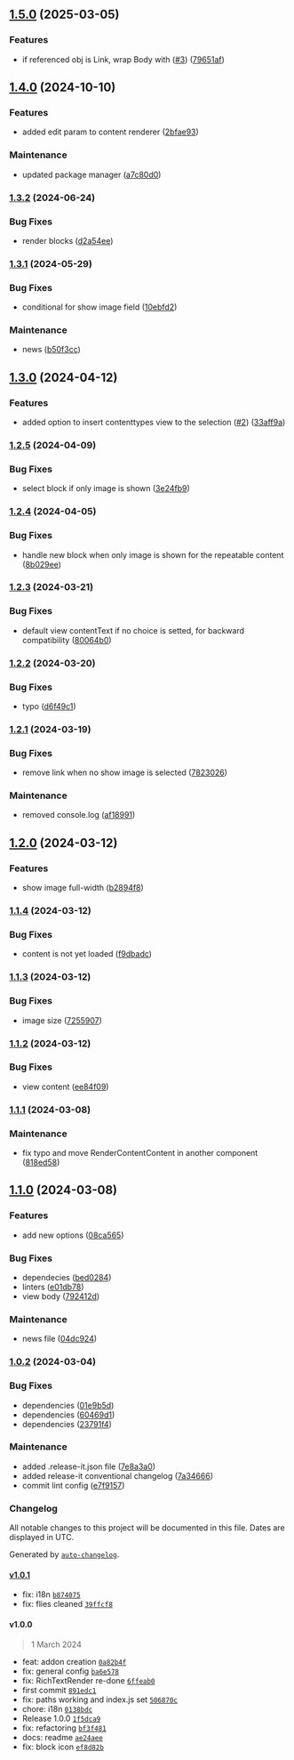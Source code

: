 

## [1.5.0](https://github.com/collective/volto-repeatable-content-block/compare/v1.4.0...v1.5.0) (2025-03-05)


### Features

* if referenced obj is Link, wrap Body with <a> ([#3](https://github.com/collective/volto-repeatable-content-block/issues/3)) ([79651af](https://github.com/collective/volto-repeatable-content-block/commit/79651af0bd8136401b9e70d933b9831066550068))

## [1.4.0](https://github.com/collective/volto-repeatable-content-block/compare/v1.3.2...v1.4.0) (2024-10-10)


### Features

* added edit param to content renderer ([2bfae93](https://github.com/collective/volto-repeatable-content-block/commit/2bfae93977f2ef36541ee3609196f720201dc93b))


### Maintenance

* updated package manager ([a7c80d0](https://github.com/collective/volto-repeatable-content-block/commit/a7c80d01453221fed906c1436af7e4425633a2fd))

### [1.3.2](https://github.com/collective/volto-repeatable-content-block/compare/v1.3.1...v1.3.2) (2024-06-24)


### Bug Fixes

* render blocks ([d2a54ee](https://github.com/collective/volto-repeatable-content-block/commit/d2a54ee94fb53995879b272e334a3a86e80e911a))

### [1.3.1](https://github.com/collective/volto-repeatable-content-block/compare/v1.3.0...v1.3.1) (2024-05-29)


### Bug Fixes

* conditional for show image field ([10ebfd2](https://github.com/collective/volto-repeatable-content-block/commit/10ebfd28e6bf4c8650c1ef9442ea77acb0a5a55d))


### Maintenance

* news ([b50f3cc](https://github.com/collective/volto-repeatable-content-block/commit/b50f3cc7753a70e22432c3582797c782c2641d73))

## [1.3.0](https://github.com/collective/volto-repeatable-content-block/compare/v1.2.5...v1.3.0) (2024-04-12)


### Features

* added option to insert contenttypes view to the selection ([#2](https://github.com/collective/volto-repeatable-content-block/issues/2)) ([33aff9a](https://github.com/collective/volto-repeatable-content-block/commit/33aff9a07b0f167e8337e7fa0770bf5dc8838050))

### [1.2.5](https://github.com/collective/volto-repeatable-content-block/compare/v1.2.4...v1.2.5) (2024-04-09)


### Bug Fixes

* select block if only image is shown ([3e24fb9](https://github.com/collective/volto-repeatable-content-block/commit/3e24fb98d116fc09c04a6b929c77e1ae2882eefc))

### [1.2.4](https://github.com/collective/volto-repeatable-content-block/compare/v1.2.3...v1.2.4) (2024-04-05)


### Bug Fixes

* handle new block when only image is shown for the repeatable content ([8b029ee](https://github.com/collective/volto-repeatable-content-block/commit/8b029ee6311b30039ee3495ef5072a6264b6ef56))

### [1.2.3](https://github.com/collective/volto-repeatable-content-block/compare/v1.2.2...v1.2.3) (2024-03-21)


### Bug Fixes

* default view contentText if no choice is setted, for backward compatibility ([80064b0](https://github.com/collective/volto-repeatable-content-block/commit/80064b0b63fe09996745624d71a2c35c12450f63))

### [1.2.2](https://github.com/collective/volto-repeatable-content-block/compare/v1.2.1...v1.2.2) (2024-03-20)


### Bug Fixes

* typo ([d6f49c1](https://github.com/collective/volto-repeatable-content-block/commit/d6f49c106a5d186279c4325a7362ffc480c582f1))

### [1.2.1](https://github.com/collective/volto-repeatable-content-block/compare/v1.2.0...v1.2.1) (2024-03-19)


### Bug Fixes

* remove link when no show image is selected ([7823026](https://github.com/collective/volto-repeatable-content-block/commit/7823026487e35ac2872859c4eb588a8aa9ce2a3b))


### Maintenance

* removed console.log ([af18991](https://github.com/collective/volto-repeatable-content-block/commit/af189919439b8df78a8e703900fa210553324ce5))

## [1.2.0](https://github.com/collective/volto-repeatable-content-block/compare/v1.1.4...v1.2.0) (2024-03-12)


### Features

* show image full-width ([b2894f8](https://github.com/collective/volto-repeatable-content-block/commit/b2894f8863350febacb577607d78fc512678fd01))

### [1.1.4](https://github.com/collective/volto-repeatable-content-block/compare/v1.1.3...v1.1.4) (2024-03-12)


### Bug Fixes

* content is not yet loaded ([f9dbadc](https://github.com/collective/volto-repeatable-content-block/commit/f9dbadcaec0223a8bf9afe2273d854ac689bb6fd))

### [1.1.3](https://github.com/collective/volto-repeatable-content-block/compare/v1.1.2...v1.1.3) (2024-03-12)


### Bug Fixes

* image size ([7255907](https://github.com/collective/volto-repeatable-content-block/commit/72559078ecbe35f079d9875a2f4d7544d9b1853d))

### [1.1.2](https://github.com/collective/volto-repeatable-content-block/compare/v1.1.1...v1.1.2) (2024-03-12)


### Bug Fixes

* view content ([ee84f09](https://github.com/collective/volto-repeatable-content-block/commit/ee84f099db15f6d79c5a2047df21768bf61b95be))

### [1.1.1](https://github.com/collective/volto-repeatable-content-block/compare/v1.1.0...v1.1.1) (2024-03-08)


### Maintenance

* fix typo and move RenderContentContent in another component ([818ed58](https://github.com/collective/volto-repeatable-content-block/commit/818ed5825e93258f7a38b9391091998f29f6da97))

## [1.1.0](https://github.com/collective/volto-repeatable-content-block/compare/v1.0.2...v1.1.0) (2024-03-08)


### Features

* add new options ([08ca565](https://github.com/collective/volto-repeatable-content-block/commit/08ca565d17511da7e4229469b2677b7e0e6d583b))


### Bug Fixes

* dependecies ([bed0284](https://github.com/collective/volto-repeatable-content-block/commit/bed0284d781fee4be2573f7732d345e82fe3489c))
* linters ([e01db78](https://github.com/collective/volto-repeatable-content-block/commit/e01db78892177c136c477ea7c57df68d9e75be6b))
* view body ([792412d](https://github.com/collective/volto-repeatable-content-block/commit/792412dcef2292e55c8bf34cfa98f1d32cfe50c5))


### Maintenance

* news file ([04dc924](https://github.com/collective/volto-repeatable-content-block/commit/04dc92483d9fe9712bd02b03715d35a68c8153ec))

### [1.0.2](https://github.com/collective/volto-repeatable-content-block/compare/v1.0.1...v1.0.2) (2024-03-04)


### Bug Fixes

* dependencies ([01e9b5d](https://github.com/collective/volto-repeatable-content-block/commit/01e9b5d9010f83554b9e2b8a0a51e13761a5f4b1))
* dependencies ([60469d1](https://github.com/collective/volto-repeatable-content-block/commit/60469d18d05c29c3dc50814709fba22d45a7c359))
* dependencies ([23791f4](https://github.com/collective/volto-repeatable-content-block/commit/23791f4e72f437c1b440cf8d60fa4649d5a721f4))


### Maintenance

* added .release-it.json file ([7e8a3a0](https://github.com/collective/volto-repeatable-content-block/commit/7e8a3a063fa518b4e201defc5d7eb01a29b9866d))
* added release-it conventional changelog ([7a34666](https://github.com/collective/volto-repeatable-content-block/commit/7a346669926eb0fbd275a6c1988bf3d6d7eb5f0f))
* commit lint config ([e7f9157](https://github.com/collective/volto-repeatable-content-block/commit/e7f9157a7c2bb9c1b23f54e2ea14b37a574839ec))

### Changelog

All notable changes to this project will be documented in this file. Dates are displayed in UTC.

Generated by [`auto-changelog`](https://github.com/CookPete/auto-changelog).

#### [v1.0.1](https://github.com/collective/volto-repeatable-content-block/compare/v1.0.0...v1.0.1)

- fix: i18n [`b874075`](https://github.com/collective/volto-repeatable-content-block/commit/b8740759a6df30ed3ac8471084489bf661575a08)
- fix: flies cleaned [`39ffcf8`](https://github.com/collective/volto-repeatable-content-block/commit/39ffcf825a0159739603ecd937df06e60af34c42)

#### v1.0.0

> 1 March 2024

- feat: addon creation [`0a82b4f`](https://github.com/collective/volto-repeatable-content-block/commit/0a82b4fc0595862763d76ab8eb2a0a3c804bb135)
- fix: general config [`ba6e578`](https://github.com/collective/volto-repeatable-content-block/commit/ba6e5786730b61b69319cf1f8a0686e57f6eba1c)
- fix: RichTextRender re-done [`6ffeab0`](https://github.com/collective/volto-repeatable-content-block/commit/6ffeab04748e490ed2d86d09bb7a9ad408971e86)
- first commit [`891edc1`](https://github.com/collective/volto-repeatable-content-block/commit/891edc1b191a9353e586cce8f542922be83975fd)
- fix: paths working and index.js set [`506870c`](https://github.com/collective/volto-repeatable-content-block/commit/506870c98eee7e3881bf429302980c95e8d3858d)
- chore: i18n [`0138bdc`](https://github.com/collective/volto-repeatable-content-block/commit/0138bdcbc871459fdfd0ff07996379ea49bae8af)
- Release 1.0.0 [`1f5dca9`](https://github.com/collective/volto-repeatable-content-block/commit/1f5dca957f7b8c3db3b4a232e4c0eb80d4d0e76b)
- fix: refactoring [`bf3f481`](https://github.com/collective/volto-repeatable-content-block/commit/bf3f481e41d869df0c68defda7cbb83f9ef776c4)
- docs: readme [`ae24aee`](https://github.com/collective/volto-repeatable-content-block/commit/ae24aeee83f5d26306a6760a51d7f5a72a76196d)
- fix: block icon [`ef8d82b`](https://github.com/collective/volto-repeatable-content-block/commit/ef8d82bfa9fcca84e6283bc7cd9c0eeab2e04363)